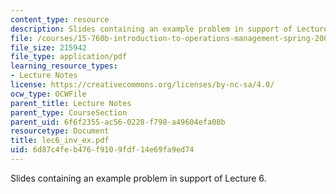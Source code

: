 ```yaml
---
content_type: resource
description: Slides containing an example problem in support of Lecture 6.
file: /courses/15-760b-introduction-to-operations-management-spring-2004/6d87c4feb476f9109fdf14e69fa9ed74_lec6_inv_ex.pdf
file_size: 215942
file_type: application/pdf
learning_resource_types:
- Lecture Notes
license: https://creativecommons.org/licenses/by-nc-sa/4.0/
ocw_type: OCWFile
parent_title: Lecture Notes
parent_type: CourseSection
parent_uid: 6f6f2355-ac56-0228-f798-a49604efa08b
resourcetype: Document
title: lec6_inv_ex.pdf
uid: 6d87c4fe-b476-f910-9fdf-14e69fa9ed74
---
```

Slides containing an example problem in support of Lecture 6.